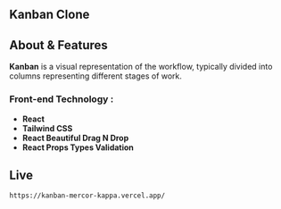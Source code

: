 ## Kanban Clone


## About & Features

**Kanban** is a visual representation of the workflow, typically divided into columns representing different stages of work.

### Front-end Technology :

- **React**
- **Tailwind CSS**
- **React Beautiful Drag N Drop**
- **React Props Types Validation**

## Live

`https://kanban-mercor-kappa.vercel.app/`
